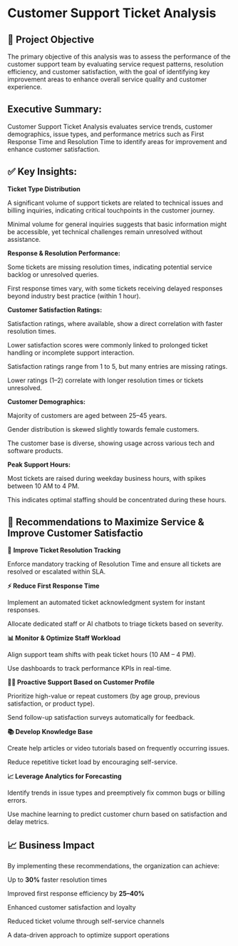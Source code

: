 # Customer Support Ticket Analysis
## 📍 Project Objective
The primary objective of this analysis was to assess the performance of the customer support team by evaluating service request patterns, resolution efficiency, and customer satisfaction, with the goal of identifying key improvement areas to enhance overall service quality and customer experience.

## Executive Summary:
Customer Support Ticket Analysis evaluates service trends, customer demographics, issue types, and performance metrics such as First Response Time and Resolution Time to identify areas for improvement and enhance customer satisfaction.

## ✅ Key Insights:

**Ticket Type Distribution**

A significant volume of support tickets are related to technical issues and billing inquiries, indicating critical touchpoints in the customer journey.

Minimal volume for general inquiries suggests that basic information might be accessible, yet technical challenges remain unresolved without assistance.



**Response & Resolution Performance:**

Some tickets are missing resolution times, indicating potential service backlog or unresolved queries.

First response times vary, with some tickets receiving delayed responses beyond industry best practice (within 1 hour).

**Customer Satisfaction Ratings:**

Satisfaction ratings, where available, show a direct correlation with faster resolution times.

Lower satisfaction scores were commonly linked to prolonged ticket handling or incomplete support interaction.

Satisfaction ratings range from 1 to 5, but many entries are missing ratings.

Lower ratings (1–2) correlate with longer resolution times or tickets unresolved.

**Customer Demographics:**

Majority of customers are aged between 25–45 years.

Gender distribution is skewed slightly towards female customers.

The customer base is diverse, showing usage across various tech and software products.

**Peak Support Hours:**

Most tickets are raised during weekday business hours, with spikes between 10 AM to 4 PM.

This indicates optimal staffing should be concentrated during these hours.

## 📌 Recommendations to Maximize Service & Improve Customer Satisfactio
🔧 **Improve Ticket Resolution Tracking**

Enforce mandatory tracking of Resolution Time and ensure all tickets are resolved or escalated within SLA.

**⚡ Reduce First Response Time**

Implement an automated ticket acknowledgment system for instant responses.

Allocate dedicated staff or AI chatbots to triage tickets based on severity.

**📊 Monitor & Optimize Staff Workload**

Align support team shifts with peak ticket hours (10 AM – 4 PM).

Use dashboards to track performance KPIs in real-time.

**🙋‍♀️ Proactive Support Based on Customer Profile**

Prioritize high-value or repeat customers (by age group, previous satisfaction, or product type).

Send follow-up satisfaction surveys automatically for feedback.

**📚 Develop Knowledge Base**

Create help articles or video tutorials based on frequently occurring issues.

Reduce repetitive ticket load by encouraging self-service.

**📈 Leverage Analytics for Forecasting**

Identify trends in issue types and preemptively fix common bugs or billing errors.

Use machine learning to predict customer churn based on satisfaction and delay metrics.

## 📈 Business Impact

By implementing these recommendations, the organization can achieve:

Up to **30%** faster resolution times

Improved first response efficiency by **25–40%**

Enhanced customer satisfaction and loyalty

Reduced ticket volume through self-service channels

A data-driven approach to optimize support operations


